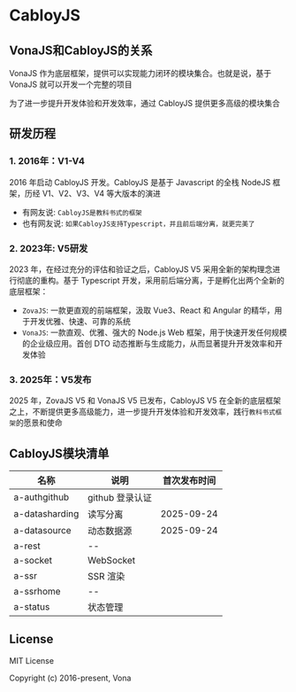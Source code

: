 # CabloyJS

## VonaJS和CabloyJS的关系

VonaJS 作为底层框架，提供可以实现能力闭环的模块集合。也就是说，基于 VonaJS 就可以开发一个完整的项目

为了进一步提升开发体验和开发效率，通过 CabloyJS 提供更多高级的模块集合

## 研发历程

### 1. 2016年：V1-V4

2016 年启动 CabloyJS 开发。CabloyJS 是基于 Javascript 的全栈 NodeJS 框架，历经 V1、V2、V3、V4 等大版本的演进

- 有网友说: `CabloyJS是教科书式的框架`
- 也有网友说: `如果CabloyJS支持Typescript，并且前后端分离，就更完美了`

### 2. 2023年: V5研发

2023 年，在经过充分的评估和验证之后，CabloyJS V5 采用全新的架构理念进行彻底的重构。基于 Typescript 开发，采用前后端分离，于是孵化出两个全新的底层框架：

- `ZovaJS`: 一款更直观的前端框架，汲取 Vue3、React 和 Angular 的精华，用于开发优雅、快速、可靠的系统
- `VonaJS`: 一款直观、优雅、强大的 Node.js Web 框架，用于快速开发任何规模的企业级应用。首创 DTO 动态推断与生成能力，从而显著提升开发效率和开发体验

### 3. 2025年：V5发布

2025 年，ZovaJS V5 和 VonaJS V5 已发布，CabloyJS V5 在全新的底层框架之上，不断提供更多高级能力，进一步提升开发体验和开发效率，践行`教科书式框架`的愿景和使命

## CabloyJS模块清单

|名称|说明|首次发布时间|
|--|--|--|
|a-authgithub|github 登录认证||
|a-datasharding|读写分离|2025-09-24|
|a-datasource|动态数据源|2025-09-24|
|a-rest|--||
|a-socket|WebSocket||
|a-ssr|SSR 渲染||
|a-ssrhome|--||
|a-status|状态管理||

## License

MIT License

Copyright (c) 2016-present, Vona
